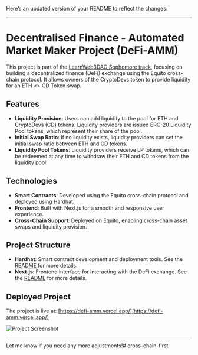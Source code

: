 Here’s an updated version of your README to reflect the changes:

---

# Decentralised Finance - Automated Market Maker Project (DeFi-AMM)

This project is part of the [LearnWeb3DAO Sophomore track](https://www.learnweb3.io/tracks/sophomore), focusing on building a decentralized finance (DeFi) exchange using the Equito cross-chain protocol. It allows owners of the CryptoDevs token to provide liquidity for an ETH <> CD Token swap.

## Features
- **Liquidity Provision**: Users can add liquidity to the pool for ETH and CryptoDevs (CD) tokens. Liquidity providers are issued ERC-20 Liquidity Pool tokens, which represent their share of the pool.
- **Initial Swap Ratio**: If no liquidity exists, liquidity providers can set the initial swap ratio between ETH and CD tokens.
- **Liquidity Pool Tokens**: Liquidity providers receive LP tokens, which can be redeemed at any time to withdraw their ETH and CD tokens from the liquidity pool.

## Technologies
- **Smart Contracts**: Developed using the Equito cross-chain protocol and deployed using Hardhat.
- **Frontend**: Built with Next.js for a smooth and responsive user experience.
- **Cross-Chain Support**: Deployed on Equito, enabling cross-chain asset swaps and liquidity provision.

## Project Structure
- **Hardhat**: Smart contract development and deployment tools. See the [README](./hardhat/README.md) for more details.
- **Next.js**: Frontend interface for interacting with the DeFi exchange. See the [README](./my-app/README.md) for more details.

## Deployed Project
The project is live at: [https://defi-amm.vercel.app/](https://defi-amm.vercel.app/)

![Project Screenshot](./screenshot.png)

---

Let me know if you need any more adjustments!# cross-chain-first

